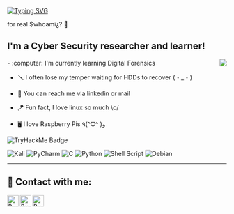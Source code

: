 [![Typing SVG](https://readme-typing-svg.demolab.com?font=IBM&size=23&pause=1700&color=19E96A&background=122ABB00&multiline=true&random=false&width=500&height=80&lines=Hello+There!+(ʘ‿ʘ)+I'm+Burak+;a.k.a+Burockoly)](https://git.io/typing-svg)


for real $whoami¿? :owl:


## I'm a Cyber Security researcher and learner!
<img align="right" src="https://github.com/raghavk16/raghavk16/blob/master/coderman.gif" />
- :computer: I'm currently learning Digital Forensics
  
- :screwdriver: I often lose my temper waiting for HDDs to recover (・_・)

- :file_folder: You can reach me via linkedin or mail
  
- :kite: Fun fact, I love linux so much  \o/
  
- :desktop_computer: I love Raspberry Pis ٩(^ᗜ^ )و


![TryHackMe Badge](https://tryhackme-badges.s3.amazonaws.com/Burockoly.png)




![Kali](https://img.shields.io/badge/Kali-268BEE?style=for-the-badge&logo=kalilinux&logoColor=white)
![PyCharm](https://img.shields.io/badge/pycharm-143?style=for-the-badge&logo=pycharm&logoColor=black&color=black&labelColor=green)
![C](https://img.shields.io/badge/c-%2300599C.svg?style=for-the-badge&logo=c&logoColor=white)
![Python](https://img.shields.io/badge/python-3670A0?style=for-the-badge&logo=python&logoColor=ffdd54)
![Shell Script](https://img.shields.io/badge/shell_script-%23121011.svg?style=for-the-badge&logo=gnu-bash&logoColor=white)
![Debian](https://img.shields.io/badge/Debian-D70A53?style=for-the-badge&logo=debian&logoColor=white)

---

<h2> 🤳 Contact with me:</h2>

[<img align="left" alt="Burockoly | LinkedIn" width="26px" src="https://cdn.jsdelivr.net/npm/simple-icons@v3/icons/linkedin.svg" />][linkedin]
[<img align="left" alt="Burockoly | TryHackMe" width="26px" src="https://cdn.jsdelivr.net/npm/simple-icons@11.1.0/icons/tryhackme.svg" />][tryhackme]
[<img align="left" alt="Burockoly | TryHackMe" width="26px" src="https://cdn.jsdelivr.net/npm/simple-icons@11.1.0/icons/threads.svg" />][threads]

<!--
**Burockoly/burockoly** is a ✨ _special_ ✨ repository because its `README.md` (this file) appears on your GitHub profile.

Here are some ideas to get you started:

- 🔭 I’m currently working on ...
- 🌱 I’m currently learning ...
- 👯 I’m looking to collaborate on ...
- 🤔 I’m looking for help with ...
- 💬 Ask me about ...
- 📫 How to reach me: ...
- 😄 Pronouns: ...
- ⚡ Fun fact: ...
## Description
At the age of 12, I recovered my first HDD with the first computer I assembled. Since then I'm in love with hardware.
Than I met with Cyber Security, now I love them both. :)

-->

[linkedin]: https://www.linkedin.com/in/Burockoly/
[tryhackme]: https://tryhackme.com/p/burockoly
[threads]: https://www.threads.net/@l.burock.l
